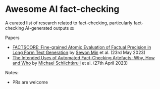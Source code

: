# Awesome AI fact-checking

A curated list of research related to fact-checking, particularly fact-checking AI-generated outputs ⚖️

Papers 

- [FACTSCORE: Fine-grained Atomic Evaluation of Factual Precision in Long Form Text Generation](https://arxiv.org/abs/2305.14251) by [Sewon Min]() et al. (23rd May 2023)
- [The Intended Uses of Automated Fact-Checking Artefacts: Why, How and Who](https://arxiv.org/abs/2304.14238) by [Michael Schlichtkrull](@michael_sejr) et al. (27th April 2023)

Notes:
- PRs are welcome
